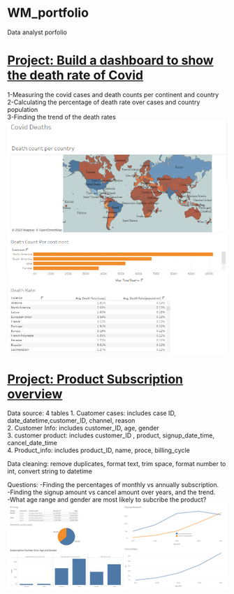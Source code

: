 # WM_portfolio
Data analyst porfolio

# [Project: Build a dashboard to show the death rate of Covid](https://public.tableau.com/app/profile/wendym4423/viz/CovidDashboard_16582091798820/Dashboard1)
1-Measuring the covid cases and death counts per continent and country     
2-Calculating the percentage of death rate over cases and country population        
3-Finding the trend of the death rates                 
![](/image/map.png)
![](/image/chart.PNG)

# [Project: Product Subscription overview](https://public.tableau.com/app/profile/wendym4423/viz/ProductSubscriptions/Subsription)
Data source: 4 tables
    1. Cuatomer cases: includes case ID, date_datetime,customer_ID, channel, reason 	
    2. Customer Info: includes customer_ID, age, gender 	
    3. customer product: includes customer_ID , product, signup_date_time, cancel_date_time     	     
    4. Product_info: includes product_ID, name, proce, billing_cycle        	
    
Data cleaning: remove duplicates, format text, trim space, format number to int, convert string to datetime

Questions:
-Finding the percentages of monthly vs annually subscription. 	
-Finding the signup amount vs cancel amount over years, and the trend. 	
-What age range and gender are most likely to subcribe the product? 	
![](/image/Capture2.PNG)	
